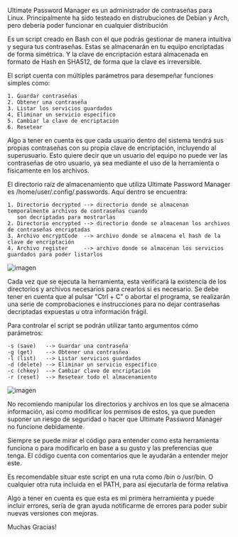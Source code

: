 Ultimate Password Manager es un administrador de contraseñas para Linux. 
Principalmente ha sido testeado en distrubuciones de Debian y Arch, pero debería poder funcionar en cualquier distribución

Es un script creado en Bash con el que podrás gestionar de manera intuitiva y segura tus contraseñas. Estas se almacenarán en tu equipo encriptadas de forma simétrica. Y la clave de encriptación estará almacenada en formato de Hash en SHA512, de forma que la
clave es irreversible.

El script cuenta con múltiples parámetros para desempeñar funciones simples como:

	1. Guardar contraseñas
 	2. Obtener una contraseña
	3. Listar los servicios guardados
 	4. Eliminar un servicio específico
	5. Cambiar la clave de encriptación
 	6. Resetear

Algo a tener en cuenta es que cada usuario dentro del sistema tendrá sus propias contraseñas con su propia clave de encriptación, incluyendo al superusuario. Esto quiere decir que un usuario del equipo no puede ver las contraseñas de otro usuario, ya sea
mediante el uso de la herramienta o físicamente en los archivos.

El directorio raíz de almacenamiento que utiliza Ultimate Password Manager es /home/user/.config/.passwords. Aquí dentro se encuentra:

	1. Directorio decrypted --> directorio donde se almacenan temporalmente archivos de contraseñas cuando 
 	   son decriptadas para mostrarlas
 	2. Directorio encrypted --> directorio donde se almacenan los archivos de contraseñas encriptadas
	3. Archivo encryptCode  --> archivo donde se almacena el hash de la clave de encriptación
 	4. Archivo register     --> archivo donde se almacenan los servicios guardados para poder listarlos
![imagen](https://github.com/recuer0/Ultimate-PasswdM/assets/115647090/11b2cc3a-d058-4a1b-8059-5c0589612da1)

Cada vez que se ejecuta la herramienta, esta verificará la existencia de los directorios y archivos necesarios para crearlos si es necesario.
Se debe tener en cuenta que al pulsar "Ctrl + C" o abortar el programa, se realizarán una serie de comprobaciones e instrucciones para no dejar contraseñas decriptadas expuestas u otra información frágil.

Para controlar el script se podrán utilizar tanto argumentos cómo parámetros:

	-s (save)   --> Guardar una contraseña
 	-g (get)    --> Obtener una contrasñea
	-l (list)   --> Listar servicios guardados
	-d (delete) --> Eliminar un servicio específico
 	-c (chkey)  --> Cambiar clave de encriptación
	-r (reset)  --> Resetear todo el almacenamiento
 ![imagen](https://github.com/recuer0/Ultimate-PasswdM/assets/115647090/e988c048-3274-472b-a630-75153485d394)

No recomiendo manipular los directorios y archivos en los que se almacena información, así como modificar los permisos de estos, ya que pueden suponer un riesgo de seguridad o hacer que Ultimate Password Manager no funcione debidamente.

Siempre se puede mirar el código para entender como esta herramienta funciona o para modificarlo en base a su gusto y las preferencias que tenga. El código cuenta con comentarios que le ayudarán a entender mejor este.

Es recomendable situar este script en una ruta como /bin o /usr/bin. O cualquier otra ruta incluida en el PATH, para así ejecutarla de forma relativa

Algo a tener en cuenta es que esta es mi primera herramienta y puede incluir errores, sería de gran ayuda notificarme de errores para poder subir nuevas versiones con mejoras.

Muchas Gracias!


